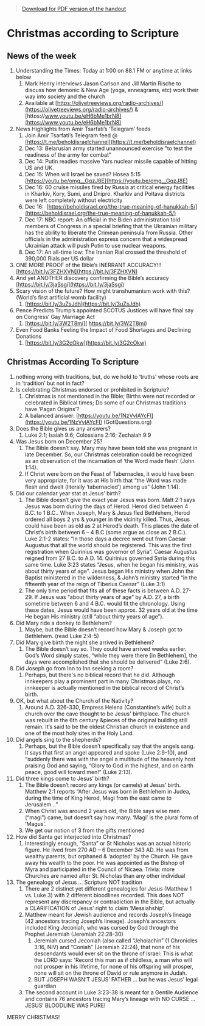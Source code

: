 >[Download for PDF version of the handout](/week121822.pdf)

# Christmas according to Scripture

## News of the week

1. Understanding the Times: Today at 1:00 on 88.1 FM or anytime at links below              
	1. Mark Henry interviews Jason Carlson and Jill Martin Rische to discuss how demonic & New Age (yoga, enneagrams, etc) work their way into society and the church
	1. Available at [https://olivetreeviews.org/radio-archives/](https://olivetreeviews.org/radio-archives/)  & [httos://www.youtu.be/eH6bMe1brN8](httos://www.youtu.be/eH6bMe1brN8)  
1. News Highlights from Amir Tsarfati’s ‘Telegram’ feeds 
	1. Join Amir Tsarfati’s Telegram feed @ [https://t.me/beholdisraelchannel](https://t.me/beholdisraelchannel) 
	1. Dec  13: Belarusian army started unannounced exercise "to test the readiness of the army for combat"
	1. Dec 14:  Putin readies massive Yars nuclear missile capable of hitting US and UK.
	1. Dec 15:  When will Israel be saved?  Hosea 5:15  [https://youtu.be/omg__GqzJ8E](https://youtu.be/omg__GqzJ8E)
	1. Dec 16:  60 cruise missiles fired by Russia at critical energy facilities in Kharkiv, Kory, Sumi, and Dnipro. Kharkiv and Poltava districts were left completely without electricity
	1. Dec 16:   [https://beholdisrael.org/the-true-meaning-of-hanukkah-5/](https://beholdisrael.org/the-true-meaning-of-hanukkah-5/)
	1. Dec 17:  NBC report: An official in the Biden administration told members of Congress in a special briefing that the Ukrainian military has the ability to liberate the Crimean peninsula from Russia. Other officials in the administration express concern that a widespread Ukrainian attack will push Putin to use nuclear weapons.
	1. Dec 17:  An all-time low: The Iranian Rial crossed the threshold of 390,000 Rials per US dollar   
1. ONE MORE PROOF of the Bible’s INERRANT ACCURACY!!!     [https://bit.ly/3FZHXVN](https://bit.ly/3FZHXVN) 
1. And yet ANOTHER discovery confirming the Bible’s accuracy   [https://bit.ly/3jaSsgi](https://bit.ly/3jaSsgi)   
1. Scary vision of the future? How might transhumanism work with this? (World’s first artificial womb facility)
	1. [https://bit.ly/3uZsJdh](https://bit.ly/3uZsJdh) 
1. Pence Predicts Trump’s appointed SCOTUS Justices will have final say on Congress’ Gay Marriage Act
	1. [https://bit.ly/3W2T8mi]( https://bit.ly/3W2T8mi) 
1. Even Food Banks Feeling the Impact of Food Shortages and Declining Donations
	1. [https://bit.ly/3G2cOkw](https://bit.ly/3G2cOkw) 

## Christmas According To Scripture
1. nothing wrong with traditions, but, do we hold to ‘truths’ whose roots are in ‘tradition’ but not in fact?
1. Is celebrating Christmas endorsed or prohibited in Scripture?
	1. Christmas is not mentioned in the Bible; Births were not recorded or celebrated in  Biblical times; Do some of our Christmas traditions have ‘Pagan Origins’?
	1. A balanced answer:  [https://youtu.be/1NzVvlAYcFI](https://youtu.be/1NzVvlAYcFI)    (GotQuestions.org)
1. Does the Bible gives us any answers?
	1. Luke 2:1;  Isaiah 9:6;  Colossians 2:16;  Zechaiah 9:9
1.  Was Jesus born on December 25?
	1. The Bible doesn’t say. Mary may have been told she was pregnant  in late December.  So, our Christmas celebration could be recognized as an observation of the incarnation of ‘the Word made flesh’ (John 1:14).
	1. If Christ were born on the Feast of Tabernacles, it would have been very appropriate, for it was at His birth that “the Word was made flesh and dwelt (literally ‘tabernacled’) among us” (John 1:14).
1. Did our calendar year stat at Jesus’ birth?  
	1. The Bible doesn’t give the exact year Jesus was born.  Matt 2:1 says Jesus was born during the days of Herod.  Herod died between 4 B.C. to 1 B.C..  When Joseph, Mary & Jesus fled Bethlehem, Herod ordered all boys 2 yrs & younger in the vicinity killed. Thus, Jesus could have been as old as 2 at Herod’s death.  This places the date of Christ’s birth between 6 – 4 B.C  (some argue as close as 2 B.C.).  Luke 2:1-2 states: “In those days a decree went out from Caesar Augustus that all the world should be registered. This was the first registration when Quirinius was governor of Syria”.  Caesar Augustus reigned from 27 B.C. to A.D. 14.  Quirinius governed Syria during this same time.  Luke 3:23 states “Jesus, when he began his ministry, was about thirty years of age”.  Jesus began His ministry when John the Baptist ministered in the wilderness, & John’s ministry started “in the fifteenth year of the reign of Tiberius Caesar” (Luke 3:1)
	1. The only time period that fits all of these facts is between A.D. 27-29. If Jesus was “about thirty years of age” by A.D. 27, a birth sometime between 6 and 4 B.C. would fit the chronology. Using these dates, Jesus would have been approx. 32 years old at the time He began His ministry (still “about thirty years of age”).
1. Did Mary ride a donkey to Bethlehem?
	1. Maybe, but the Bible doesn’t record how Mary & Joseph got to Bethlehem. (read Luke 2:4-5)
1. Did Mary give birth the night she arrived in Bethlehem?
	1. The Bible doesn’t say so. They could have arrived weeks earlier.  God’s Word simply states, “while they were there [in Bethlehem], the days were accomplished that she should be delivered” (Luke 2:6).
1. Did Joseph go from Inn to Inn seeking a room?
	1. Perhaps, but there's no biblical record that he did.  Although innkeepers play a prominent part in many Christmas plays, no innkeeper is actually mentioned in the biblical record of Christ’s birth. 
1. OK, but what about the Church of the Nativity?
	1. Around A.D. 326-330, Empress Helena (Constantine’s wife) built a church over the cave thought to be Jesus' birthplace.   The church was rebuilt in the 6th century &pieces of the original building still remain.  It’s said to be the oldest Christian church in existence and one of the most holy sites in the Holy Land.
1. Did angels sing to the shepherds?
	1. Perhaps, but the Bible doesn’t specifically say that the angels sang.  It says that first an angel appeared and 
spoke (Luke 2:9-10), and “suddenly there was with the angel a multitude of the heavenly host praising God and saying, “Glory to God in the highest, and on earth peace, good will toward men!” (Luke 2:13).
1. Did three kings come to Jesus’ birth? 
	1. The Bible doesn’t record any kings (or camels) at Jesus’ birth.  Matthew 2:1 reports “After Jesus was born in Bethlehem in Judea, during the time of King Herod, Magi from the east came to Jerusalem…” 
	1. When Christ was around 2 years old, the Bible says wise men (“magi”) came, but doesn’t say how many.  ‘Magi’ is the plural form of ‘Magus’.
	1. We get our notion of 3 from the gifts mentioned
1.  How did Santa get interjected into Christmas?
	1. Interestingly enough, “Santa” or St Nicholas was an actual historic figure.  He lived from 270 AD – 6 December 343 AD.  He was from wealthy parents, but orphaned & ‘adopted’ by the Church.  He gave away his wealth  to the poor.  He was appointed as the Bishop of Myra and participated in the Council of Nicaea.  Trivia: more Churches are named after St. Nicholas than any other individual
1. The genealogy of Jesus … Scripture NOT tradition
	1. There are 2 distinct yet different genealogies for Jesus (Matthew 1 vs. Luke 3) with 2 different bloodlines recorded. This does NOT represent any discrepancy or contradiction in the Bible, but actually a CLARIFICATION of Jesus’ right to claim ‘Messiahship’. 
	1. Matthew meant for Jewish audience and records Joseph’s lineage (42 ancestors tracing Joseph’s lineage).  Joseph’s ancestors included King Jeconiah, who was cursed by God through the Prophet Jeremiah  (Jeremiah 22:28-30)
		1. Jeremiah cursed Jeconiah (also called “Jehoiachin” (1 Chronicles 3:16, NIV) and “Coniah” (Jeremiah 22:24), that none of his descendants would ever sit on the throne of Israel: This is what the LORD says: 'Record this man as if childless, a man who will not prosper in his lifetime, for none of his offspring will prosper, none will sit on the throne of David or rule anymore in Judah.
		1. BUT JOSEPH WASN’T JESUS’ FATHER … but he was Jesus’ legal guardian
	1. The second account in Luke 3:23-38 is meant for a Gentile Audience and contains 76 ancestors tracing Mary’s lineage with NO CURSE ... JESUS’ BLOODLINE WAS PURE!


MERRY  CHRISTMAS!
